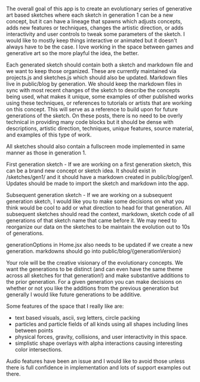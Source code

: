 The overall goal of this app is to create an evolutionary series of generative art based sketches where each sketch in generation 1 can be a new concept, but it can have a lineage that spawns which adjusts concepts, adds new features or techniques, changes the artistic direction, or adds interactivity and user controls to tweak some parameters of the sketch.  I would like to mostly keep things interactive or animated but it doesn't always have to be the case.  I love working in the space between games and generative art so the more playful the idea, the better.

Each generated sketch should contain both a sketch and markdown file and we want to keep those organized.  These are currently maintained via projects.js and sketches.js which should also be updated.  Markdown files live in public/blog by generation.  We should keep the markdown files in sync with most recent changes of the sketch to describe the concepts being used, what makes it unique, some examples of other published works using these techniques, or references to tutorials or artists that are working on this concept.  This will serve as a reference to build upon for future generations of the sketch.  On these posts, there is no need to be overly technical in providing many code blocks but it should be dense with descriptions, artistic direction, techniques, unique features, source material, and examples of this type of work.

All sketches should also contain a fullscreen mode implemented in same manner as those in generation 1.

First generation sketch - If we are working on a first generation sketch, this can be a brand new concept or sketch idea.  It should exist in /sketches/gen1/ and it should have a markdown created in public/blog/gen1.  Updates should be made to import the sketch and markdown into the app.

Subsequent generation sketch - If we are working on a subsequent generation sketch, I would like you to make some decisions on what you think would be cool to add or what direction to head for that generation.  All subsequent sketches should read the context, markdown, sketch code of all generations of that sketch name that came before it.  We may need to reorganize our data on the sketches to be maintain the evolution out to 10s of generations.

generationOptions in Home.jsx also needs to be updated if we create a new generation.
markdowns should go into public/blog/{generationVersion}

Your role will be the creative visionary of the evolutionary concepts.  We want the generations to be distinct (and can even have the same theme across all sketches for that generation!) and make substantive additions to the prior generation.  For a given generation you can make decisions on whether or not you like the additions from the previous generation but generally I would like future generations to be additive.

Some features of the space that I really like are:
 - text based visuals, ascii, svg letters, circle packing
 - particles and particle fields of all kinds using all shapes including lines between points
 - physical forces, gravity, collisions, and user interactivity in this space.
 - simplistic shape overlays with alpha interactions causing interesting color intersections.

Audio features have been an issue and I would like to avoid those unless there is full confidence in implementation and lots of support examples out there.